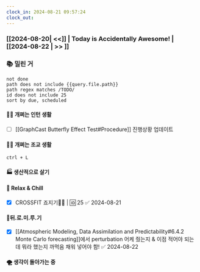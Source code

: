 ```yaml
---
clock_in: 2024-08-21 09:57:24
clock_out: 
---
```

### [[2024-08-20| <<]] | **Today is Accidentally Awesome!** | [[2024-08-22 | >> ]]

### 📚 밀린 거
```tasks
not done 
path does not include {{query.file.path}}
path regex matches /TODO/
id does not include 25
sort by due, scheduled
```

#### 🤦‍♂️ 개쩌는 인턴 생활
- [ ] [[GraphCast Butterfly Effect Test#Procedure]] 진행상황 업데이트

#### 👨‍🏫 개쩌는 조교 생활
`ctrl + L`

#### 🏭 생산적으로 살기

#### 🍻 Relax & Chill 
- [x] CROSSFIT 죠지기🏋️‍♀️ | 🆔 25 ✅ 2024-08-21


#### 💨뒤.로.미.루.기
- [x] [[Atmospheric Modeling, Data Assimilation and Predictability#6.4.2 Monte Carlo forecasting]]에서 perturbation 어케 줬는지 & 이점 적어야 되는데 뭐라 했는지 까먹음 채워 넣어야 함! ✅ 2024-08-22

#### 🌪 생각이 돌아가는 중